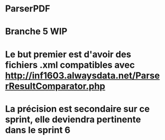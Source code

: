 # ParserPDF
# Branche 5 WIP
# Le but premier est d'avoir des fichiers .xml compatibles avec http://inf1603.alwaysdata.net/ParserResultComparator.php
# La précision est secondaire sur ce sprint, elle deviendra pertinente dans le sprint 6